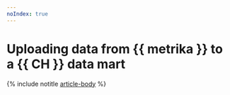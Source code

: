 ```yaml
---
noIndex: true
---
```


# Uploading data from {{ metrika }} to a {{ CH }} data mart

{% include notitle [article-body](../../_tutorials/metrika-to-clickhouse.md) %}
